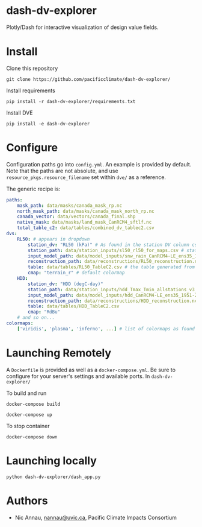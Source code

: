 # dash-dv-explorer
Plotly/Dash for interactive visualization of design value fields.

# Install
Clone this repository
```
git clone https://github.com/pacificclimate/dash-dv-explorer/
```

Install requirements
```
pip install -r dash-dv-explorer/requirements.txt
```

Install DVE
```
pip install -e dash-dv-explorer
```

# Configure
Configuration paths go into `config.yml`. An example is provided by default. Note that the paths are not absolute, and use `resource_pkgs.resource_filename` set within `dve/` as a reference.

The generic recipe is:
```yaml
paths:
    mask_path: data/masks/canada_mask_rp.nc
    north_mask_path: data/masks/canada_mask_north_rp.nc
    canada_vector: data/vectors/canada_final.shp
    native_mask: data/masks/land_mask_CanRCM4_sftlf.nc
    total_table_c2: data/tables/combined_dv_tablec2.csv
dvs:
    RL50: # appears in dropdown
        station_dv: "RL50 (kPa)" # As found in the station DV column csv
        station_path: data/station_inputs/sl50_rl50_for_maps.csv # station csv (requires lat, lon columns)
        input_model_path: data/model_inputs/snw_rain_CanRCM4-LE_ens35_1951-2016_max_rl50_load_ensmean.nc # is the input model path associated with the dv
        reconstruction_path: data/reconstructions/RL50_reconstruction.nc # the HSM reconstruction from climpyrical
        table: data/tables/RL50_TableC2.csv # the table generated from the HSM for NBCC locations
        cmap: "terrain_r" # default colormap
    HDD:
        station_dv: "HDD (degC-day)"
        station_path: data/station_inputs/hdd_Tmax_Tmin_allstations_v3_for_maps.csv
        input_model_path: data/model_inputs/hdd_CanRCM4-LE_ens35_1951-2016_ann_ensmean.nc
        reconstruction_path: data/reconstructions/HDD_reconstruction.nc
        table: data/tables/HDD_TableC2.csv
        cmap: "RdBu"
    # and so on...
colormaps:
    ['viridis', 'plasma', 'inferno', ...] # list of colormaps as found in matplotlib.cm
```

# Launching Remotely
A `Dockerfile` is provided as well as a `docker-compose.yml`. Be sure to configure for your server's settings and available ports. In `dash-dv-explorer/`

To build and run
```
docker-compose build
```
```
docker-compose up
```

To stop container
```
docker-compose down
```

# Launching locally
```python dash-dv-explorer/dash_app.py```

# Authors
* Nic Annau, nannau@uvic.ca, Pacific Climate Impacts Consortium
